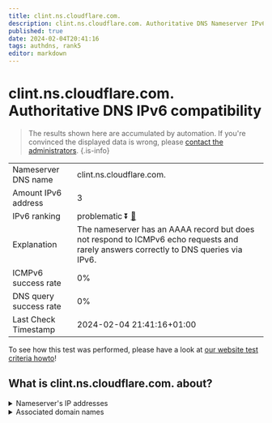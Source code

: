 ```yaml
---
title: clint.ns.cloudflare.com.
description: clint.ns.cloudflare.com. Authoritative DNS Nameserver IPv6 compatibility
published: true
date: 2024-02-04T20:41:16
tags: authdns, rank5
editor: markdown
---
```


# clint.ns.cloudflare.com. Authoritative DNS IPv6 compatibility

> The results shown here are accumulated by automation. If you're convinced the displayed data is wrong, please [contact the administrators](/howto/chat). 
{.is-info}




|   |   |
| - | - |
| Nameserver DNS name | clint.ns.cloudflare.com.
| Amount IPv6 address | 3
| IPv6 ranking | problematic :arrow_double_down: [🔗](/howto/ranking) |
| Explanation | The nameserver has an AAAA record but does not respond to ICMPv6 echo requests and rarely answers correctly to DNS queries via IPv6. |
| ICMPv6 success rate | 0%|
| DNS query success rate | 0% |
| Last Check Timestamp | 2024-02-04 21:41:16+01:00 |

To see how this test was performed, please have a look at [our website test criteria howto](/howto/testcriteria/authdns)!


## What is clint.ns.cloudflare.com. about?




<details>
<summary>Nameserver's IP addresses</summary>

2a06:98c1:50::ac40:215a

2606:4700:58::adf5:3b5a

2803:f800:50::6ca2:c15a

</details>



<details>
<summary>Associated domain names</summary>

www.crunchyroll.com

</details>
